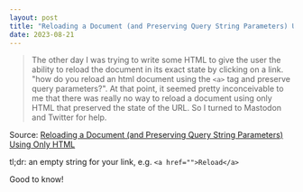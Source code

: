```yaml
---
layout: post
title: "Reloading a Document (and Preserving Query String Parameters) Using Only HTML"
date: 2023-08-21
---
```


> The other day I was trying to write some HTML to give the user the
ability to reload the document in its exact state by clicking on a link.
"how do you reload an html document using the `<a>` tag and preserve query
parameters?". At that point, it seemed pretty inconceivable to me that
there was really no way to reload a document using only HTML that preserved
the state of the URL. So I turned to Mastodon and Twitter for help.

Source: [Reloading a Document (and Preserving Query String Parameters)
Using Only HTML](
https://blog.jim-nielsen.com/2023/reloading-document-in-html-and-preserve-query-params/
)

tl;dr: an empty string for your link, e.g. `<a href="">Reload</a>`

Good to know!

